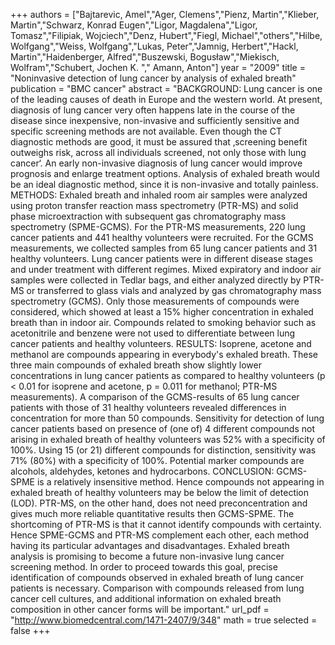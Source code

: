 
+++
authors = ["Bajtarevic, Amel","Ager, Clemens","Pienz, Martin","Klieber, Martin","Schwarz, Konrad Eugen","Ligor, Magdalena","Ligor, Tomasz","Filipiak, Wojciech","Denz, Hubert","Fiegl, Michael","others","Hilbe, Wolfgang","Weiss, Wolfgang","Lukas, Peter","Jamnig, Herbert","Hackl, Martin","Haidenberger, Alfred","Buszewski, Bogusław","Miekisch, Wolfram","Schubert, Jochen K. "," Amann, Anton"]
year = "2009"
title = "Noninvasive detection of lung cancer by analysis of exhaled breath"
publication = "BMC cancer"
abstract = "BACKGROUND: Lung cancer is one of the leading causes of death in Europe and the western world. At present, diagnosis of lung cancer very often happens late in the course of the disease since inexpensive, non-invasive and sufficiently sensitive and specific screening methods are not available. Even though the CT diagnostic methods are good, it must be assured that ‚screening benefit outweighs risk, across all individuals screened, not only those with lung cancer‘. An early non-invasive diagnosis of lung cancer would improve prognosis and enlarge treatment options. Analysis of exhaled breath would be an ideal diagnostic method, since it is non-invasive and totally painless. METHODS: Exhaled breath and inhaled room air samples were analyzed using proton transfer reaction mass spectrometry (PTR-MS) and solid phase microextraction with subsequent gas chromatography mass spectrometry (SPME-GCMS). For the PTR-MS measurements, 220 lung cancer patients and 441 healthy volunteers were recruited. For the GCMS measurements, we collected samples from 65 lung cancer patients and 31 healthy volunteers. Lung cancer patients were in different disease stages and under treatment with different regimes. Mixed expiratory and indoor air samples were collected in Tedlar bags, and either analyzed directly by PTR-MS or transferred to glass vials and analyzed by gas chromatography mass spectrometry (GCMS). Only those measurements of compounds were considered, which showed at least a 15% higher concentration in exhaled breath than in indoor air. Compounds related to smoking behavior such as acetonitrile and benzene were not used to differentiate between lung cancer patients and healthy volunteers. RESULTS: Isoprene, acetone and methanol are compounds appearing in everybody's exhaled breath. These three main compounds of exhaled breath show slightly lower concentrations in lung cancer patients as compared to healthy volunteers (p < 0.01 for isoprene and acetone, p = 0.011 for methanol; PTR-MS measurements). A comparison of the GCMS-results of 65 lung cancer patients with those of 31 healthy volunteers revealed differences in concentration for more than 50 compounds. Sensitivity for detection of lung cancer patients based on presence of (one of) 4 different compounds not arising in exhaled breath of healthy volunteers was 52% with a specificity of 100%. Using 15 (or 21) different compounds for distinction, sensitivity was 71% (80%) with a specificity of 100%. Potential marker compounds are alcohols, aldehydes, ketones and hydrocarbons. CONCLUSION: GCMS-SPME is a relatively insensitive method. Hence compounds not appearing in exhaled breath of healthy volunteers may be below the limit of detection (LOD). PTR-MS, on the other hand, does not need preconcentration and gives much more reliable quantitative results then GCMS-SPME. The shortcoming of PTR-MS is that it cannot identify compounds with certainty. Hence SPME-GCMS and PTR-MS complement each other, each method having its particular advantages and disadvantages. Exhaled breath analysis is promising to become a future non-invasive lung cancer screening method. In order to proceed towards this goal, precise identification of compounds observed in exhaled breath of lung cancer patients is necessary. Comparison with compounds released from lung cancer cell cultures, and additional information on exhaled breath composition in other cancer forms will be important."
url_pdf = "http://www.biomedcentral.com/1471-2407/9/348"
math = true
selected = false
+++
